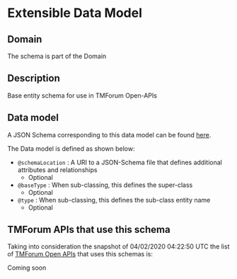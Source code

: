 # Extensible Data Model

## Domain

The  schema is part of the  Domain

## Description

Base entity schema for use in TMForum Open-APIs

## Data model

A JSON Schema corresponding to this data model can be found
[here](https://github.com/tmforum-rand/schemas/blob/candidates/Common/Extensible.schema.json).

The Data model is defined as shown below:
- `@schemaLocation` : A URI to a JSON-Schema file that defines additional attributes and relationships
  - Optional
- `@baseType` : When sub-classing, this defines the super-class
  - Optional
- `@type` : When sub-classing, this defines the sub-class entity name
  - Optional




## TMForum APIs that use this schema

Taking into consideration the snapshot of 04/02/2020 04:22:50 UTC the list of [TMForum Open APIs](https://www.tmforum.org/open-apis/) that uses this schemas is:

Coming soon